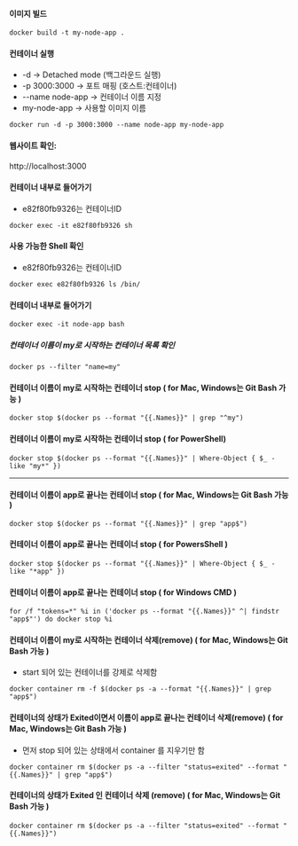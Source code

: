 #### 이미지 빌드
```
docker build -t my-node-app .
```

#### 컨테이너 실행
* -d → Detached mode (백그라운드 실행)
* -p 3000:3000 → 포트 매핑 (호스트:컨테이너)
* --name node-app → 컨테이너 이름 지정
* my-node-app → 사용할 이미지 이름

```
docker run -d -p 3000:3000 --name node-app my-node-app
```
#### 웹사이트 확인: 
http://localhost:3000

#### 컨테이너 내부로 들어가기
* e82f80fb9326는 컨테이너ID
```
docker exec -it e82f80fb9326 sh
```
####  사용 가능한 Shell 확인
* e82f80fb9326는 컨테이너ID
```
docker exec e82f80fb9326 ls /bin/
```

#### 컨테이너 내부로 들어가기
```
docker exec -it node-app bash
```

##### 컨테이너 이름이 my로 시작하는 컨테이너 목록 확인
```
docker ps --filter "name=my"
```

####  컨테이너 이름이 my로 시작하는 컨테이너 stop ( for Mac, Windows는 Git Bash 가능 )
```
docker stop $(docker ps --format "{{.Names}}" | grep "^my")
```
####  컨테이너 이름이 my로 시작하는 컨테이너 stop ( for PowerShell)
```
docker stop $(docker ps --format "{{.Names}}" | Where-Object { $_ -like "my*" })
```
---

####  컨테이너 이름이 app로 끝나는 컨테이너 stop ( for Mac, Windows는 Git Bash 가능  )
```
docker stop $(docker ps --format "{{.Names}}" | grep "app$")
```

####  컨테이너 이름이 app로 끝나는 컨테이너 stop ( for PowersShell )
```
docker stop $(docker ps --format "{{.Names}}" | Where-Object { $_ -like "*app" })
```

####  컨테이너 이름이 app로 끝나는 컨테이너 stop ( for Windows CMD )
```
for /f "tokens=*" %i in ('docker ps --format "{{.Names}}" ^| findstr "app$"') do docker stop %i
```

####  컨테이너 이름이 my로 시작하는 컨테이너 삭제(remove) ( for Mac, Windows는 Git Bash 가능 )
* start 되어 있는 컨테이너를 강제로 삭제함
```
docker container rm -f $(docker ps -a --format "{{.Names}}" | grep "app$")
```

####  컨테이너의 상태가 Exited이면서 이름이 app로 끝나는 컨테이너 삭제(remove) ( for Mac, Windows는 Git Bash 가능 )
* 먼저 stop 되어 있는 상태에서 container 를 지우기만 함

```
docker container rm $(docker ps -a --filter "status=exited" --format "{{.Names}}" | grep "app$")
```

#### 컨테이너의 상태가 Exited 인 컨테이너 삭제 (remove) ( for Mac, Windows는 Git Bash 가능 )
```
docker container rm $(docker ps -a --filter "status=exited" --format "{{.Names}}")
```
